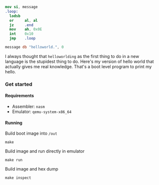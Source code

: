 ```nasm
mov si, message
.loop:
  lodsb
  or     al, al
  jz     .end
  mov    ah, 0x0E
  int    0x10
  jmp    .loop

message db "helloworld.", 0
```

I always thought that `helloworlding` as the first thing to do in a new language is the stupidest thing to do. Here's my version of hello world that actually gives me real knowledge. That's a boot level program to print my hello.

### Get started

#### Requirements

* Assembler: `nasm`
* Emulator: `qemu-system-x86_64`

#### Running
Build boot image into `/out`
```shell
make
```

Build image and run directly in emulator
```shell
make run
```

Build image and hex dump
```shell
make inspect
```
